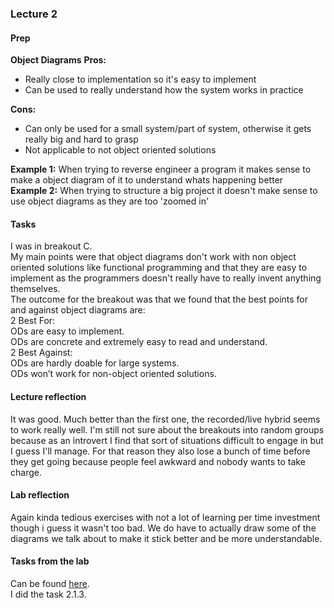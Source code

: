 ### Lecture 2
#### Prep
**Object Diagrams**
**Pros:**
* Really close to implementation so it's easy to implement
* Can be used to really understand how the system works in practice <br>

**Cons:**
* Can only be used for a small system/part of system, otherwise it gets really big and hard to grasp
* Not applicable to not object oriented solutions <br>

**Example 1:** When trying to reverse engineer a program it makes sense to make a object diagram of it to understand whats happening better <br>
**Example 2:** When trying to structure a big project it doesn't make sense to use object diagrams as they are too 'zoomed in' <br>

#### Tasks
I was in breakout C. <br>
My main points were that object diagrams don't work with non object oriented solutions like functional programming and that they are easy to implement as the programmers doesn't really have to really invent anything themselves. <br>
The outcome for the breakout was that we found that the best points for and against object diagrams are: <br>
2 Best For: <br>
ODs are easy to implement. <br>
ODs are concrete and extremely easy to read and understand.  <br>
2 Best Against: <br>
ODs are hardly doable for large systems. <br>
ODs won’t work for non-object oriented solutions. <br>

#### Lecture reflection
It was good. Much better than the first one, the recorded/live hybrid seems to work really well. I'm still not sure about the breakouts into random groups because as an introvert I find that sort of situations difficult to engage in but I guess I'll manage. For that reason they also lose a bunch of time before they get going because people feel awkward and nobody wants to take charge.

#### Lab reflection
Again kinda tedious exercises with not a lot of learning per time investment though i guess it wasn't too bad. We do have to actually draw some of the diagrams we talk about to make it stick better and be more understandable.

#### Tasks from the lab
Can be found [here](/team/Lab_1509_tasks.md). <br>
I did the task 2.1.3.